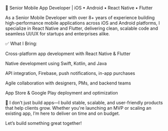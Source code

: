 🌟 Senior Mobile App Developer | iOS • Android • React Native • Flutter

As a Senior Mobile Developer with over 8+ years of experience building high-performance mobile applications across iOS and Android platforms, I specialize in React Native and Flutter, delivering clean, scalable code and seamless UI/UX for startups and enterprises alike.

✅ What I Bring:

Cross-platform app development with React Native & Flutter

Native development using Swift, Kotlin, and Java

API integration, Firebase, push notifications, in-app purchases

Agile collaboration with designers, PMs, and backend teams

App Store & Google Play deployment and optimization

🚀 I don’t just build apps—I build stable, scalable, and user-friendly products that help clients grow. Whether you're launching an MVP or scaling an existing app, I’m here to deliver on time and on budget.

Let’s build something great together!
